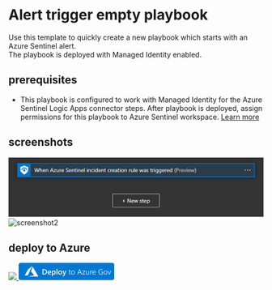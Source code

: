 # Alert trigger empty playbook
Use this template to quickly create a new playbook which starts with an Azure Sentinel alert.<br>
The playbook is deployed with Managed Identity enabled.

## prerequisites
* This playbook is configured to work with Managed Identity for the Azure Sentinel Logic Apps connector steps. After playbook is deployed, assign permissions for this playbook to Azure Sentinel workspace. [Learn more](https://docs.microsoft.com/connectors/azuresentinel/#authentication)

## screenshots
![screenshot1](./images/designerScreenshotDark.png)<br>
![screenshot2](./images/designerScreenshotLight.png)


## deploy to Azure
<a href="https://portal.azure.com/#create/Microsoft.Template/uri/https%3A%2F%2Fraw.githubusercontent.com%2FAzure%2FAzure-Sentinel%2Fmaster%2FPlaybooks%2FNewAlertTriggerPlaybookk%2Fazuredeploy.json" target="_blank">
    <img src="https://aka.ms/deploytoazurebutton""/>
</a>
<a href="https://portal.azure.us/#create/Microsoft.Template/uri/https%3A%2F%2Fraw.githubusercontent.com%2FAzure%2FAzure-Sentinel%2Fmaster%2FPlaybooks%2FNewAlertTriggerPlaybookk%2Fazuredeploy.json" target="_blank">
<img src="https://raw.githubusercontent.com/Azure/azure-quickstart-templates/master/1-CONTRIBUTION-GUIDE/images/deploytoazuregov.png"/>
</a>